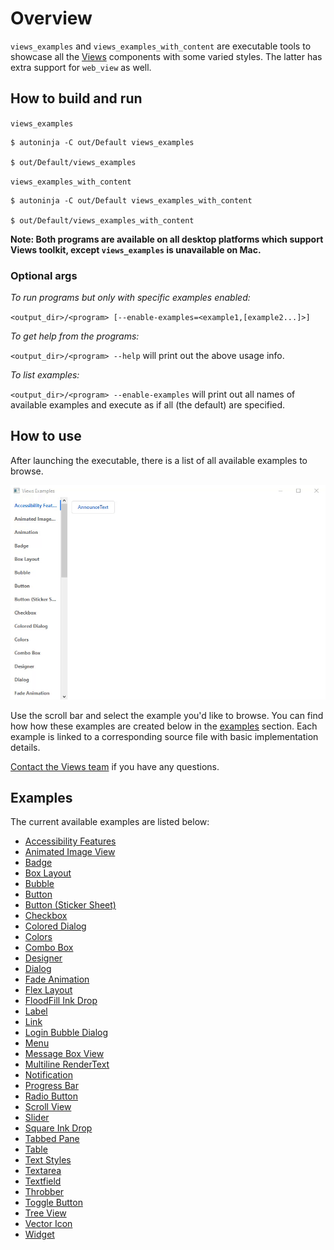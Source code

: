 
# Overview
`views_examples` and `views_examples_with_content` are executable tools to
showcase all the [Views](../../../docs/ui/views/overview.md) components with some varied
styles. The latter has extra support for `web_view` as well.

## How to build and run
`views_examples`
```
$ autoninja -C out/Default views_examples

$ out/Default/views_examples
```

`views_examples_with_content`
```
$ autoninja -C out/Default views_examples_with_content

$ out/Default/views_examples_with_content
```

**Note: Both programs are available on all desktop platforms which support Views
toolkit, except `views_examples` is unavailable on Mac.**

### Optional args
*To run programs but only with specific examples enabled:*

`<output_dir>/<program> [--enable-examples=<example1,[example2...]>]`

*To get help from the programs:*

`<output_dir>/<program> --help` will print out the above usage info.

*To list examples:*

`<output_dir>/<program> --enable-examples` will print out all names of available
examples and execute as if all (the default) are specified.

## How to use

After launching the executable, there is a list of all available examples to
browse.

![Showcase gif](/docs/ui/views/images/views_examples_showcase.gif)

Use the scroll bar and select the example you'd like to browse. You can find how
how these examples are created below in the [examples](#examples) section. Each
example is linked to a corresponding source file with basic implementation
details.

[Contact the Views team](/docs/ui/ask/index.md) if you have any questions.

## Examples

The current available examples are listed below:

- [Accessibility Features](/ui/views/examples/ax_example.cc)
- [Animated Image View](/ui/views/examples/animated_image_view_example.cc)
- [Badge](/ui/views/examples/badge_example.cc)
- [Box Layout](/ui/views/examples/box_layout_example.cc)
- [Bubble](/ui/views/examples/bubble_example.cc)
- [Button](/ui/views/examples/button_example.cc)
- [Button (Sticker Sheet)](/ui/views/examples/button_sticker_sheet.cc)
- [Checkbox](/ui/views/examples/checkbox_example.cc)
- [Colored Dialog](/ui/views/examples/colored_dialog_example.cc)
- [Colors](/ui/views/examples/colors_example.cc)
- [Combo Box](/ui/views/examples/combobox_example.cc)
- [Designer](/ui/views/examples/designer_example.cc)
- [Dialog](/ui/views/examples/dialog_example.cc)
- [Fade Animation](/ui/views/examples/fade_animation.cc)
- [Flex Layout](/ui/views/examples/flex_layout_example.cc)
- [FloodFill Ink Drop](/ui/views/examples/ink_drop_example.cc)
- [Label](/ui/views/examples/label_example.cc)
- [Link](/ui/views/examples/link_example.cc)
- [Login Bubble Dialog](/ui/views/examples/login_bubble_dialog_example.cc)
- [Menu](/ui/views/examples/menu_example.cc)
- [Message Box View](/ui/views/examples/message_box_example.cc)
- [Multiline RenderText](/ui/views/examples/multiline_example.cc)
- [Notification](/ui/views/examples/notification_example.cc)
- [Progress Bar](/ui/views/examples/progress_bar_example.cc)
- [Radio Button](/ui/views/examples/radio_button_example.cc)
- [Scroll View](/ui/views/examples/scroll_view_example.cc)
- [Slider](/ui/views/examples/slider_example.cc)
- [Square Ink Drop](/ui/views/examples/square_ink_drop_example.cc)
- [Tabbed Pane](/ui/views/examples/tabbed_pane_example.cc)
- [Table](/ui/views/examples/table_example.cc)
- [Text Styles](/ui/views/examples/text_example.cc)
- [Textarea](/ui/views/examples/textarea_example.cc)
- [Textfield](/ui/views/examples/textfield_example.cc)
- [Throbber](/ui/views/examples/throbber_example.cc)
- [Toggle Button](/ui/views/examples/toggle_button_example.cc)
- [Tree View](/ui/views/examples/tree_view_example.cc)
- [Vector Icon](/ui/views/examples/vector_example.cc)
- [Widget](/ui/views/examples/widget_example.cc)

